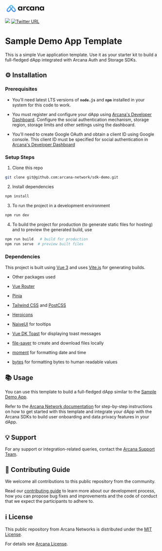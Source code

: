<p>
<a href="#start"><img height="30rem" src="https://raw.githubusercontent.com/arcana-network/branding/main/an_logo_light_temp.png"/></a>
</p>
<p>
<a title="MIT License" href="https://github.com/arcana-network/license/blob/main/LICENSE.md"><img src="https://img.shields.io/badge/license-MIT-blue"/></a>
<a title="Twitter" href="https://twitter.com/ArcanaNetwork"><img alt="Twitter URL" src="https://img.shields.io/twitter/url?style=social&url=https%3A%2F%2Ftwitter.com%2FArcanaNetwork"/></a>
</p><p id="start" align="center">
</p>

# Sample Demo App Template

This is a simple Vue application template. Use it as your starter kit to build a full-fledged dApp integrated with Arcana Auth and Storage SDKs.

## ⚙️ Installation

### Prerequisites

- You'll need latest LTS versions of **`node.js`** and **`npm`** installed in your system for this code to work.

- You must register and configure your dApp using [Arcana's Developer Dashboard](https://dashboard.arcana.network). Configure the social authentication mechanism, storage region, storage limits and other settings using the dashboard.

- You'll need to create Google OAuth and obtain a client ID using Google console. This client ID must be specified for social authentication in [Arcana's Developer Dashboard](https://dashboard.arcana.network)

### Setup Steps

1. Clone this repo

```bash
git clone git@github.com:arcana-network/sdk-demo.git
```

2. Install dependencies

```bash
npm install
```

3. To run the project in a development environment

```bash
npm run dev
```

4. To build the project for production (to generate static files for hosting) and to preview the generated build, use

```bash
npm run build   # build for production
npm run serve  # preview built files
```

### Dependencies

This project is built using [Vue 3](https://v3.vuejs.org/guide/introduction.html) and uses [Vite.js](https://vitejs.dev/guide/) for generating builds.

- Other packages used

- [Vue Router](https://next.router.vuejs.org/)
- [Pinia](https://pinia.vuejs.org/)
- [Tailwind CSS](https://tailwindcss.com/) and [PostCSS](https://postcss.org/)
- [Heroicons](https://heroicons.com/)
- [NaiveUI](https://www.naiveui.com/en-US/os-theme/components/tooltip) for tooltips
- [Vue DK Toast](https://www.npmjs.com/package/vue-dk-toast) for displaying toast messages
- [file-saver](https://www.npmjs.com/package/file-saver) to create and download files locally
- [moment](https://www.npmjs.com/package/moment) for formatting date and time
- [bytes](https://www.npmjs.com/package/bytes) for formatting bytes to human readable values

## 📚 Usage

You can use this template to build a full-fledged dApp similar to the [Sample Demo App](https://github.com/arcana-network/demo-app).

Refer to the [Arcana Network documentation](https://docs.arcana.network/docs/starter-app) for step-by-step instructions on how to get started with this template and integrate your dApp with the Arcana SDKs to build user onboarding and data privacy features in your dApp.

## 💡 Support

For any support or integration-related queries, contact the [Arcana Support Team](mailto:support@arcana.network).

## 🤝 Contributing Guide

We welcome all contributions to this public repository from the community.

Read our [contributing guide](https://github.com/arcana-network/license/blob/main/CONTRIBUTING.md) to learn more about our development process, how you can propose bug fixes and improvements and the code of conduct that we expect the participants to adhere to.

## ℹ️ License

This public repository from Arcana Networks is distributed under the [MIT License](https://fossa.com/blog/open-source-licenses-101-mit-license/).

For details see [Arcana License](https://github.com/arcana-network/license/blob/main/LICENSE.md).
